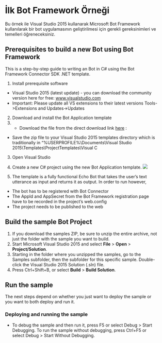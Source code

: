 # İlk Bot Framework Örneği
Bu örnek ile Visual Studio 2015 kullanarak Microsoft Bot Framework kullanılarak bir bot uygulamasının geliştirilmesi için gerekli gereksinimleri ve temelleri öğreneceksiniz.

## Prerequisites to build a new Bot using Bot Framework
This is a step-by-step guide to writing an Bot in C# using the Bot Framework Connector SDK .NET template.

1. Install prerequisite software
* Visual Studio 2015 (latest update) - you can download the community version here for free: www.visualstudio.com
* Important: Please update all VS extensions to their latest versions Tools->Extensions and Updates->Updates

2. Download and install the Bot Application template 
3. * Download the file from the direct download link [here](http://aka.ms/bf-bc-vstemplate) :
* Save the zip file to your Visual Studio 2015 templates directory which is traditionally in “%USERPROFILE%\Documents\Visual Studio 2015\Templates\ProjectTemplates\Visual C

3. Open Visual Studio

4. Create a new C# project using the new Bot Application template.
![](http://docs.botframework.com/images/connector-getstarted-create-project.png)

5. The template is a fully functional Echo Bot that takes the user’s text utterance as input and returns it as output. In order to run however, 
* The bot has to be registered with Bot Connector
* The AppId and AppSecret from the Bot Framework registration page have to be recorded in the project’s web.config
* The project needs to be published to the web


## Build the sample Bot Project
1. If you download the samples ZIP, be sure to unzip the entire archive, not just the folder with the sample you want to build. 
2. Start Microsoft Visual Studio 2015 and select **File** \> **Open** \> **Project/Solution**.
3. Starting in the folder where you unzipped the samples, go to the Samples subfolder, then the subfolder for this specific sample. Double-click the Visual Studio 2015 Solution (.sln) file.
4. Press Ctrl+Shift+B, or select **Build** \> **Build Solution**.

## Run the sample
The next steps depend on whether you just want to deploy the sample or you want to both deploy and run it.

### Deploying and running the sample

- To debug the sample and then run it, press F5 or select Debug >  Start Debugging. To run the sample without debugging, press Ctrl+F5 or select Debug > Start Without Debugging. 

